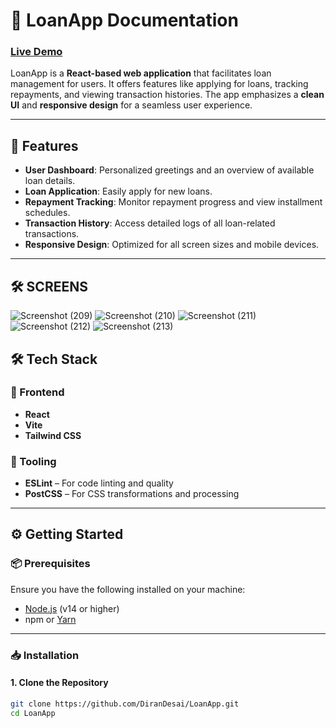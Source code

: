 # 📘 LoanApp Documentation

<h3><a href="https://loanapp-ofxu.onrender.com/">Live Demo</a></h3>

LoanApp is a **React-based web application** that facilitates loan management for users. It offers features like applying for loans, tracking repayments, and viewing transaction histories. The app emphasizes a **clean UI** and **responsive design** for a seamless user experience.

---

## 🔧 Features

- **User Dashboard**: Personalized greetings and an overview of available loan details.
- **Loan Application**: Easily apply for new loans.
- **Repayment Tracking**: Monitor repayment progress and view installment schedules.
- **Transaction History**: Access detailed logs of all loan-related transactions.
- **Responsive Design**: Optimized for all screen sizes and mobile devices.

---

## 🛠️ SCREENS
![Screenshot (209)](https://github.com/user-attachments/assets/2e024509-078a-4eec-bf3a-943b3d9063c7)
![Screenshot (210)](https://github.com/user-attachments/assets/79b274f7-0df7-4fc1-9bff-ee1751656d2a)
![Screenshot (211)](https://github.com/user-attachments/assets/6fde35d1-6ca4-4f99-ab74-516d158a56f2)
![Screenshot (212)](https://github.com/user-attachments/assets/cc9a7d2f-889e-4c6f-a7bd-5315976eefd8)
![Screenshot (213)](https://github.com/user-attachments/assets/3140f064-6597-4296-901a-3ea31d4dd0e0)


## 🛠️ Tech Stack

### 🚀 Frontend
- **React**
- **Vite**
- **Tailwind CSS**

### 🧰 Tooling
- **ESLint** – For code linting and quality
- **PostCSS** – For CSS transformations and processing

---

## ⚙️ Getting Started

### 📦 Prerequisites

Ensure you have the following installed on your machine:

- [Node.js](https://nodejs.org/) (v14 or higher)
- npm or [Yarn](https://yarnpkg.com/)

---

### 📥 Installation

#### 1. Clone the Repository

```bash
git clone https://github.com/DiranDesai/LoanApp.git
cd LoanApp
